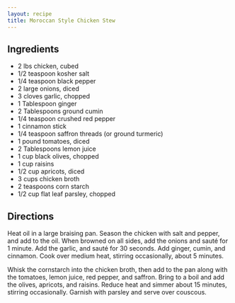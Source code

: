```yaml
---
layout: recipe
title: Moroccan Style Chicken Stew
---
```


## Ingredients

* 2 lbs chicken, cubed
* 1/2 teaspoon kosher salt
* 1/4 teaspoon black pepper
* 2 large onions, diced
* 3 cloves garlic, chopped
* 1 Tablespoon ginger
* 2 Tablespoons ground cumin
* 1/4 teaspoon crushed red pepper
* 1 cinnamon stick
* 1/4 teaspoon saffron threads (or ground turmeric)
* 1 pound tomatoes, diced
* 2 Tablespoons lemon juice
* 1 cup black olives, chopped
* 1 cup raisins
* 1/2 cup apricots, diced
* 3 cups chicken broth
* 2 teaspoons corn starch
* 1/2 cup flat leaf parsley, chopped

## Directions

Heat oil in a large braising pan. Season the chicken with salt and
pepper, and add to the oil. When browned on all sides, add the onions
and sauté for 1 minute. Add the garlic, and sauté for 30 seconds. Add
ginger, cumin, and cinnamon. Cook over medium heat, stirring
occasionally, about 5 minutes.

Whisk the cornstarch into the chicken broth, then add to the pan along
with the tomatoes, lemon juice, red pepper, and saffron. Bring to a boil
and add the olives, apricots, and raisins. Reduce heat and simmer about
15 minutes, stirring occasionally. Garnish with parsley and serve over
couscous.
